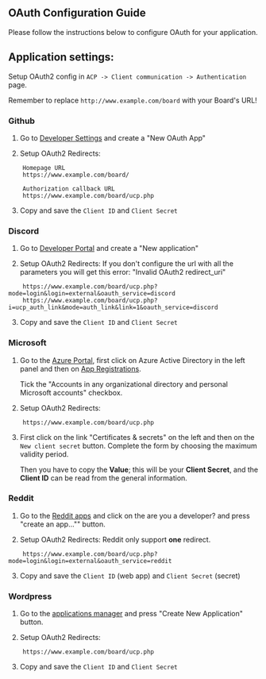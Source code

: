 ## OAuth Configuration Guide

Please follow the instructions below to configure OAuth for your application.

## Application settings:

Setup OAuth2 config in `ACP -> Client communication -> Authentication` page.

Remember to replace `http://www.example.com/board` with your Board's URL!


### Github

1. Go to [Developer Settings](https://github.com/settings/developers) and create a "New OAuth App"

2. Setup OAuth2 Redirects:
```
    Homepage URL
    https://www.example.com/board/

    Authorization callback URL
    https://www.example.com/board/ucp.php
```

3. Copy and save the `Client ID` and `Client Secret`


### Discord

1. Go to [Developer Portal](https://discordapp.com/developers/applications) and create a "New application"

2. Setup OAuth2 Redirects:
   If you don't configure the url with all the parameters you will get this error: "Invalid OAuth2 redirect_uri"
```
    https://www.example.com/board/ucp.php?mode=login&login=external&oauth_service=discord
    https://www.example.com/board/ucp.php?i=ucp_auth_link&mode=auth_link&link=1&oauth_service=discord
```

3. Copy and save the `Client ID` and `Client Secret`


### Microsoft

1. Go to the [Azure Portal](https://portal.azure.com/), first click on Azure Active Directory in the left panel and then on [App Registrations](https://portal.azure.com/#blade/Microsoft_AAD_RegisteredApps/ApplicationsListBlade).

   Tick the "Accounts in any organizational directory and personal Microsoft accounts" checkbox.

2. Setup OAuth2 Redirects:
```
    https://www.example.com/board/ucp.php
```

3. First click on the link "Certificates & secrets" on the left and then on the `New client secret` button. 
   Complete the form by choosing the maximum validity period.

   Then you have to copy the **Value**; this will be your **Client Secret**, and the **Client ID** can be read from the general information.


### Reddit

1. Go to the [Reddit apps](https://ssl.reddit.com/prefs/apps) and click on the are you a developer? and press "create an app..."" button.

2. Setup OAuth2 Redirects:
Reddit only support **one** redirect.
```
    https://www.example.com/board/ucp.php?mode=login&login=external&oauth_service=reddit
```

3. Copy and save the `Client ID` (web app) and `Client Secret` (secret)


### Wordpress

1. Go to the [applications manager](https://developer.wordpress.com/apps/) and press "Create New Application" button.

2. Setup OAuth2 Redirects:
```
    https://www.example.com/board/ucp.php
```

3. Copy and save the `Client ID` and `Client Secret`
